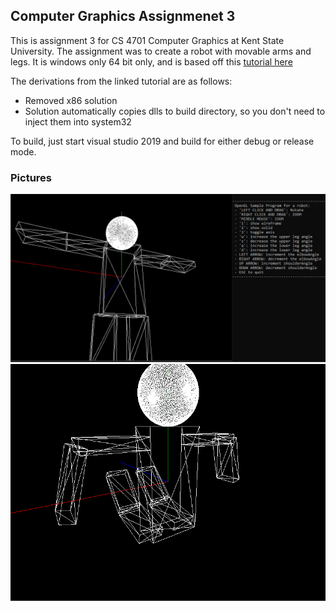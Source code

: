 ## Computer Graphics Assignmenet 3 ##
This is assignment 3 for CS 4701 Computer Graphics at Kent State University.
The assignment was to create a robot with movable arms and legs.
It is windows only 64 bit only, and is based off this [tutorial here](https://heavenkong.blogspot.com/2018/03/opengl-installation-of-opengl-with.html)

The derivations from the linked tutorial are as follows:
* Removed x86 solution
* Solution automatically copies dlls to build directory, so you don't need to inject them into system32

To build, just start visual studio 2019 and build for either debug or release mode.

### Pictures
![Picture 1](robot_1.PNG)
![Picture 2](robot_2.PNG)